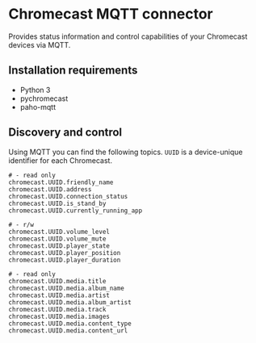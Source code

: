 # Chromecast MQTT connector

Provides status information and control capabilities of your Chromecast devices via MQTT.

## Installation requirements

* Python 3
* pychromecast
* paho-mqtt

## Discovery and control

Using MQTT you can find the following topics. `UUID` is a device-unique identifier for
each Chromecast.

```
# - read only
chromecast.UUID.friendly_name
chromecast.UUID.address
chromecast.UUID.connection_status
chromecast.UUID.is_stand_by
chromecast.UUID.currently_running_app

# - r/w
chromecast.UUID.volume_level
chromecast.UUID.volume_mute
chromecast.UUID.player_state
chromecast.UUID.player_position
chromecast.UUID.player_duration

# - read only
chromecast.UUID.media.title
chromecast.UUID.media.album_name
chromecast.UUID.media.artist
chromecast.UUID.media.album_artist
chromecast.UUID.media.track
chromecast.UUID.media.images
chromecast.UUID.media.content_type
chromecast.UUID.media.content_url
```
